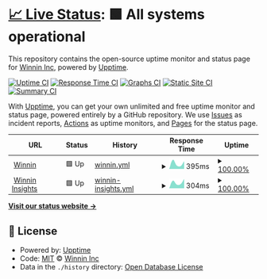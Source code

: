 # [📈 Live Status](https://status.winnin.com): <!--live status--> **🟩 All systems operational**

This repository contains the open-source uptime monitor and status page for [Winnin Inc](http://winnin.com), powered by [Upptime](https://github.com/upptime/upptime).

[![Uptime CI](https://github.com/winnin/winnin.github.io/workflows/Uptime%20CI/badge.svg)](https://github.com/winnin/winnin.github.io/actions?query=workflow%3A%22Uptime+CI%22)
[![Response Time CI](https://github.com/winnin/winnin.github.io/workflows/Response%20Time%20CI/badge.svg)](https://github.com/winnin/winnin.github.io/actions?query=workflow%3A%22Response+Time+CI%22)
[![Graphs CI](https://github.com/winnin/winnin.github.io/workflows/Graphs%20CI/badge.svg)](https://github.com/winnin/winnin.github.io/actions?query=workflow%3A%22Graphs+CI%22)
[![Static Site CI](https://github.com/winnin/winnin.github.io/workflows/Static%20Site%20CI/badge.svg)](https://github.com/winnin/winnin.github.io/actions?query=workflow%3A%22Static+Site+CI%22)
[![Summary CI](https://github.com/winnin/winnin.github.io/workflows/Summary%20CI/badge.svg)](https://github.com/winnin/winnin.github.io/actions?query=workflow%3A%22Summary+CI%22)

With [Upptime](https://upptime.js.org), you can get your own unlimited and free uptime monitor and status page, powered entirely by a GitHub repository. We use [Issues](https://github.com/winnin/winnin.github.io/issues) as incident reports, [Actions](https://github.com/winnin/winnin.github.io/actions) as uptime monitors, and [Pages](https://status.winnin.com) for the status page.

<!--start: status pages-->
<!-- This summary is generated by Upptime (https://github.com/upptime/upptime) -->
<!-- Do not edit this manually, your changes will be overwritten -->
<!-- prettier-ignore -->
| URL | Status | History | Response Time | Uptime |
| --- | ------ | ------- | ------------- | ------ |
| <img alt="" src="https://favicons.githubusercontent.com/winnin.com" height="13"> [Winnin](https://winnin.com) | 🟩 Up | [winnin.yml](https://github.com/winnin/winnin.github.io/commits/HEAD/history/winnin.yml) | <details><summary><img alt="Response time graph" src="./graphs/winnin/response-time-week.png" height="20"> 395ms</summary><br><a href="https://status.winnin.com/history/winnin"><img alt="Response time 395" src="https://img.shields.io/endpoint?url=https%3A%2F%2Fraw.githubusercontent.com%2Fwinnin%2Fwinnin.github.io%2FHEAD%2Fapi%2Fwinnin%2Fresponse-time.json"></a><br><a href="https://status.winnin.com/history/winnin"><img alt="24-hour response time 395" src="https://img.shields.io/endpoint?url=https%3A%2F%2Fraw.githubusercontent.com%2Fwinnin%2Fwinnin.github.io%2FHEAD%2Fapi%2Fwinnin%2Fresponse-time-day.json"></a><br><a href="https://status.winnin.com/history/winnin"><img alt="7-day response time 395" src="https://img.shields.io/endpoint?url=https%3A%2F%2Fraw.githubusercontent.com%2Fwinnin%2Fwinnin.github.io%2FHEAD%2Fapi%2Fwinnin%2Fresponse-time-week.json"></a><br><a href="https://status.winnin.com/history/winnin"><img alt="30-day response time 395" src="https://img.shields.io/endpoint?url=https%3A%2F%2Fraw.githubusercontent.com%2Fwinnin%2Fwinnin.github.io%2FHEAD%2Fapi%2Fwinnin%2Fresponse-time-month.json"></a><br><a href="https://status.winnin.com/history/winnin"><img alt="1-year response time 395" src="https://img.shields.io/endpoint?url=https%3A%2F%2Fraw.githubusercontent.com%2Fwinnin%2Fwinnin.github.io%2FHEAD%2Fapi%2Fwinnin%2Fresponse-time-year.json"></a></details> | <details><summary><a href="https://status.winnin.com/history/winnin">100.00%</a></summary><a href="https://status.winnin.com/history/winnin"><img alt="All-time uptime 100.00%" src="https://img.shields.io/endpoint?url=https%3A%2F%2Fraw.githubusercontent.com%2Fwinnin%2Fwinnin.github.io%2FHEAD%2Fapi%2Fwinnin%2Fuptime.json"></a><br><a href="https://status.winnin.com/history/winnin"><img alt="24-hour uptime 100.00%" src="https://img.shields.io/endpoint?url=https%3A%2F%2Fraw.githubusercontent.com%2Fwinnin%2Fwinnin.github.io%2FHEAD%2Fapi%2Fwinnin%2Fuptime-day.json"></a><br><a href="https://status.winnin.com/history/winnin"><img alt="7-day uptime 100.00%" src="https://img.shields.io/endpoint?url=https%3A%2F%2Fraw.githubusercontent.com%2Fwinnin%2Fwinnin.github.io%2FHEAD%2Fapi%2Fwinnin%2Fuptime-week.json"></a><br><a href="https://status.winnin.com/history/winnin"><img alt="30-day uptime 100.00%" src="https://img.shields.io/endpoint?url=https%3A%2F%2Fraw.githubusercontent.com%2Fwinnin%2Fwinnin.github.io%2FHEAD%2Fapi%2Fwinnin%2Fuptime-month.json"></a><br><a href="https://status.winnin.com/history/winnin"><img alt="1-year uptime 100.00%" src="https://img.shields.io/endpoint?url=https%3A%2F%2Fraw.githubusercontent.com%2Fwinnin%2Fwinnin.github.io%2FHEAD%2Fapi%2Fwinnin%2Fuptime-year.json"></a></details>
| <img alt="" src="https://favicons.githubusercontent.com/insights.winnin.com" height="13"> [Winnin Insights](https://insights.winnin.com) | 🟩 Up | [winnin-insights.yml](https://github.com/winnin/winnin.github.io/commits/HEAD/history/winnin-insights.yml) | <details><summary><img alt="Response time graph" src="./graphs/winnin-insights/response-time-week.png" height="20"> 304ms</summary><br><a href="https://status.winnin.com/history/winnin-insights"><img alt="Response time 304" src="https://img.shields.io/endpoint?url=https%3A%2F%2Fraw.githubusercontent.com%2Fwinnin%2Fwinnin.github.io%2FHEAD%2Fapi%2Fwinnin-insights%2Fresponse-time.json"></a><br><a href="https://status.winnin.com/history/winnin-insights"><img alt="24-hour response time 304" src="https://img.shields.io/endpoint?url=https%3A%2F%2Fraw.githubusercontent.com%2Fwinnin%2Fwinnin.github.io%2FHEAD%2Fapi%2Fwinnin-insights%2Fresponse-time-day.json"></a><br><a href="https://status.winnin.com/history/winnin-insights"><img alt="7-day response time 304" src="https://img.shields.io/endpoint?url=https%3A%2F%2Fraw.githubusercontent.com%2Fwinnin%2Fwinnin.github.io%2FHEAD%2Fapi%2Fwinnin-insights%2Fresponse-time-week.json"></a><br><a href="https://status.winnin.com/history/winnin-insights"><img alt="30-day response time 304" src="https://img.shields.io/endpoint?url=https%3A%2F%2Fraw.githubusercontent.com%2Fwinnin%2Fwinnin.github.io%2FHEAD%2Fapi%2Fwinnin-insights%2Fresponse-time-month.json"></a><br><a href="https://status.winnin.com/history/winnin-insights"><img alt="1-year response time 304" src="https://img.shields.io/endpoint?url=https%3A%2F%2Fraw.githubusercontent.com%2Fwinnin%2Fwinnin.github.io%2FHEAD%2Fapi%2Fwinnin-insights%2Fresponse-time-year.json"></a></details> | <details><summary><a href="https://status.winnin.com/history/winnin-insights">100.00%</a></summary><a href="https://status.winnin.com/history/winnin-insights"><img alt="All-time uptime 100.00%" src="https://img.shields.io/endpoint?url=https%3A%2F%2Fraw.githubusercontent.com%2Fwinnin%2Fwinnin.github.io%2FHEAD%2Fapi%2Fwinnin-insights%2Fuptime.json"></a><br><a href="https://status.winnin.com/history/winnin-insights"><img alt="24-hour uptime 100.00%" src="https://img.shields.io/endpoint?url=https%3A%2F%2Fraw.githubusercontent.com%2Fwinnin%2Fwinnin.github.io%2FHEAD%2Fapi%2Fwinnin-insights%2Fuptime-day.json"></a><br><a href="https://status.winnin.com/history/winnin-insights"><img alt="7-day uptime 100.00%" src="https://img.shields.io/endpoint?url=https%3A%2F%2Fraw.githubusercontent.com%2Fwinnin%2Fwinnin.github.io%2FHEAD%2Fapi%2Fwinnin-insights%2Fuptime-week.json"></a><br><a href="https://status.winnin.com/history/winnin-insights"><img alt="30-day uptime 100.00%" src="https://img.shields.io/endpoint?url=https%3A%2F%2Fraw.githubusercontent.com%2Fwinnin%2Fwinnin.github.io%2FHEAD%2Fapi%2Fwinnin-insights%2Fuptime-month.json"></a><br><a href="https://status.winnin.com/history/winnin-insights"><img alt="1-year uptime 100.00%" src="https://img.shields.io/endpoint?url=https%3A%2F%2Fraw.githubusercontent.com%2Fwinnin%2Fwinnin.github.io%2FHEAD%2Fapi%2Fwinnin-insights%2Fuptime-year.json"></a></details>

<!--end: status pages-->

[**Visit our status website →**](https://status.winnin.com)

## 📄 License

- Powered by: [Upptime](https://github.com/upptime/upptime)
- Code: [MIT](./LICENSE) © [Winnin Inc](http://winnin.com)
- Data in the `./history` directory: [Open Database License](https://opendatacommons.org/licenses/odbl/1-0/)
